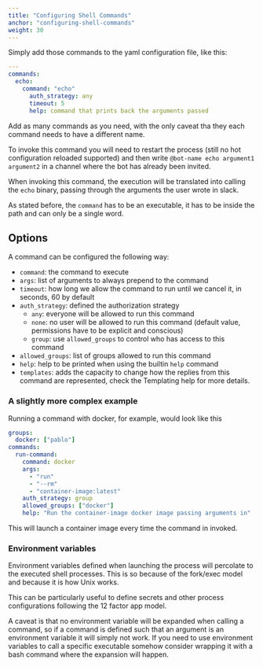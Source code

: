 ```yaml
---
title: "Configuring Shell Commands"
anchor: "configuring-shell-commands"
weight: 30
---
```


Simply add those commands to the yaml configuration file, like this:

```yaml
---
commands:
  echo:
    command: "echo"
      auth_strategy: any
      timeout: 5
      help: command that prints back the arguments passed
```

Add as many commands as you need, with the only caveat tha they each command needs to have a different name.

To invoke this command you will need to restart the process (still no hot configuration reloaded supported) and then write `@bot-name echo argument1 argument2` in a channel where the bot has already been invited.

When invoking this command, the execution will be translated into calling the `echo` binary, passing through the arguments the user wrote in slack.

As stated before, the `command` has to be an executable, it has to be inside the path and can only be a single word.

## Options

A command can be configured the following way:

- `command`: the command to execute
- `args`: list of arguments to always prepend to the command
- `timeout`: how long we allow the command to run until we cancel it, in
  seconds, 60 by default
- `auth_strategy`: defined the authorization strategy
  - `any`: everyone will be allowed to run this command
  - `none`: no user will be allowed to run this command (default value,
    permissions have to be explicit and conscious)
  - `group`: use `allowed_groups` to control who has access to this command
- `allowed_groups`: list of groups allowed to run this command
- `help`: help to be printed when using the builtin `help` command
- `templates`: adds the capacity to change how the replies from this command
  are represented, check the Templating help for more details.

### A slightly more complex example

Running a command with docker, for example, would look like this

```yaml
groups:
  docker: ["pablo"]
commands:
  run-command:
    command: docker
    args:
      - "run"
      - "--rm"
      - "container-image:latest"
    auth_strategy: group
    allowed_groups: ["docker"]
    help: "Run the container-image docker image passing arguments in"
```

This will launch a container image every time the command in invoked.

### Environment variables

Environment variables defined when launching the process will percolate to
the executed shell processes. This is so because of the fork/exec model and
because it is how Unix works.

This can be particularly useful to define secrets and other process
configurations following the 12 factor app model.

A caveat is that no environment variable will be expanded when calling a
command, so if a command is defined such that an argument is an environment
variable it will simply not work. If you need to use environment variables to
call a specific executable somehow consider wrapping it with a bash command
where the expansion will happen.

